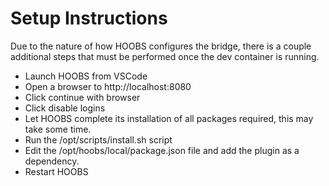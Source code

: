 # Setup Instructions

Due to the nature of how HOOBS configures the bridge, there is a couple additional steps that must be performed once the dev container is running.

- Launch HOOBS from VSCode
- Open a browser to http://localhost:8080
- Click continue with browser
- Click disable logins
- Let HOOBS complete its installation of all packages required, this may take some time.
- Run the /opt/scripts/install.sh script
- Edit the /opt/hoobs/local/package.json file and add the plugin as a dependency.
- Restart HOOBS
